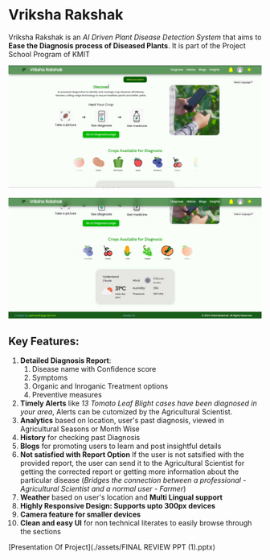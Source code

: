 # Vriksha Rakshak
Vriksha Rakshak is an *AI Driven Plant Disease Detection System* that aims to **Ease the Diagnosis process of Diseased Plants**. It is part of the Project School Program of KMIT

![Demo Image](./assets/Demo1.png)<br/><br/>
![Demo Image](./assets/Demo2.png)
## Key Features:
1. **Detailed Diagnosis Report**: 
    1. Disease name with Confidence score
    2. Symptoms
    3. Organic and Inroganic Treatment options
    4. Preventive measures
2. **Timely Alerts**  like *13 Tomato Leaf Blight cases have been diagnosed in your area*, Alerts can be cutomized by the Agricultural Scientist.
3. **Analytics** based on location, user's past diagnosis, viewed in Agricultural Seasons or Month Wise
4. **History** for checking past Diagnosis
5. **Blogs** for promoting users to learn and post insightful details
6. **Not satisfied with Report Option** If the user is not satsified with the provided report, the user can send it to the Agricultural Scientist for getting the corrected report or getting more information about the particular disease (*Bridges the connection between a professional - Agricultural Scientist and a normal user - Farmer*)
7. **Weather** based on user's location and **Multi Lingual support**
8. **Highly Responsive Design: Supports upto 300px devices** 
9. **Camera feature for smaller devices**
9. **Clean and easy UI** for non technical literates to easily browse through the sections


[Presentation Of Project](./assets/FINAL REVIEW PPT (1).pptx)